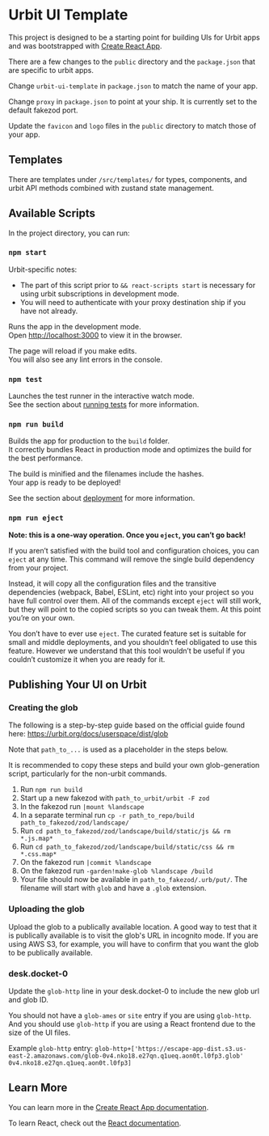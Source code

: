 # Urbit UI Template

This project is designed to be a starting point for building UIs for Urbit apps and was bootstrapped with [Create React App](https://github.com/facebook/create-react-app).

There are a few changes to the `public` directory and the `package.json` that are specific to urbit apps.

Change `urbit-ui-template` in `package.json` to match the name of your app.

Change `proxy` in `package.json` to point at your ship. It is currently set to the default fakezod port.

Update the `favicon` and `logo` files in the `public` directory to match those of your app.

## Templates

There are templates under `/src/templates/` for types, components, and urbit API methods combined with zustand state management.

## Available Scripts

In the project directory, you can run:

### `npm start`

Urbit-specific notes:
- The part of this script prior to `&& react-scripts start` is necessary for using urbit subscriptions in development mode.
- You will need to authenticate with your proxy destination ship if you have not already.

Runs the app in the development mode.\
Open [http://localhost:3000](http://localhost:3000) to view it in the browser.

The page will reload if you make edits.\
You will also see any lint errors in the console.

### `npm test`

Launches the test runner in the interactive watch mode.\
See the section about [running tests](https://facebook.github.io/create-react-app/docs/running-tests) for more information.

### `npm run build`

Builds the app for production to the `build` folder.\
It correctly bundles React in production mode and optimizes the build for the best performance.

The build is minified and the filenames include the hashes.\
Your app is ready to be deployed!

See the section about [deployment](https://facebook.github.io/create-react-app/docs/deployment) for more information.

### `npm run eject`

**Note: this is a one-way operation. Once you `eject`, you can’t go back!**

If you aren’t satisfied with the build tool and configuration choices, you can `eject` at any time. This command will remove the single build dependency from your project.

Instead, it will copy all the configuration files and the transitive dependencies (webpack, Babel, ESLint, etc) right into your project so you have full control over them. All of the commands except `eject` will still work, but they will point to the copied scripts so you can tweak them. At this point you’re on your own.

You don’t have to ever use `eject`. The curated feature set is suitable for small and middle deployments, and you shouldn’t feel obligated to use this feature. However we understand that this tool wouldn’t be useful if you couldn’t customize it when you are ready for it.

## Publishing Your UI on Urbit

### Creating the glob

The following is a step-by-step guide based on the official guide found here: https://urbit.org/docs/userspace/dist/glob

Note that `path_to_...` is used as a placeholder in the steps below.

It is recommended to copy these steps and build your own glob-generation script, particularly for the non-urbit commands.

1. Run `npm run build`
2. Start up a new fakezod with `path_to_urbit/urbit -F zod`
3. In the fakezod run `|mount %landscape`
4. In a separate terminal run `cp -r path_to_repo/build path_to_fakezod/zod/landscape/`
5. Run `cd path_to_fakezod/zod/landscape/build/static/js && rm *.js.map*`
6. Run `cd path_to_fakezod/zod/landscape/build/static/css && rm *.css.map*`
7. On the fakezod run `|commit %landscape`
8. On the fakezod run `-garden!make-glob %landscape /build`
9. Your file should now be available in `path_to_fakezod/.urb/put/`. The filename will start with `glob` and have a `.glob` extension.

### Uploading the glob

Upload the glob to a publically available location. A good way to test that it is publically available is to visit the glob's URL in incognito mode.
If you are using AWS S3, for example, you will have to confirm that you want the glob to be publically available.

### desk.docket-0

Update the `glob-http` line in your desk.docket-0 to include the new glob url and glob ID.

You should not have a `glob-ames` or `site` entry if you are using `glob-http`. And you should use `glob-http` if you are using a React frontend due to the size of the UI files.

Example `glob-http` entry: `glob-http+['https://escape-app-dist.s3.us-east-2.amazonaws.com/glob-0v4.nko18.e27qn.q1ueq.aon0t.l0fp3.glob' 0v4.nko18.e27qn.q1ueq.aon0t.l0fp3]`

## Learn More

You can learn more in the [Create React App documentation](https://facebook.github.io/create-react-app/docs/getting-started).

To learn React, check out the [React documentation](https://reactjs.org/).
